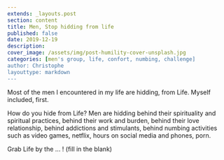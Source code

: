 ```yaml
---
extends: _layouts.post
section: content
title: Men, Stop hidding from life
published: false
date: 2019-12-19
description:
cover_image: /assets/img/post-humility-cover-unsplash.jpg
categories: [men's group, life, confort, numbing, challenge]
author: Christophe
layouttype: markdown
---
```

Most of the men I encountered in my life are hidding, from Life.
Myself included, first.

How do you hide from Life?
Men are hidding behind their spirituality and spiritual practices, behind their work and burden, behind their love relationship, behind addictions and stimulants, behind numbing activities such as video games, netflix, hours on social media and phones, porn.

Grab Life by the ... ! (fill in the blank)
